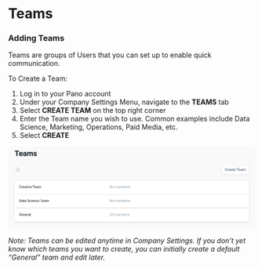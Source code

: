 # Teams

### **Adding Teams**

Teams are groups of Users that you can set up to enable quick communication.

To Create a Team:

1. Log in to your Pano account
2. Under your Company Settings Menu, navigate to the **TEAMS** tab
3. Select **CREATE TEAM** on the top right corner
4. Enter the Team name you wish to use. Common examples include Data Science, Marketing, Operations, Paid Media, etc.
5. Select **CREATE**

![](../../.gitbook/assets/screen-shot-2020-09-18-at-2.04.22-pm.png)

_Note: Teams can be edited anytime in Company Settings. If you don’t yet know which teams you want to create, you can initially create a default “General” team and edit later._

